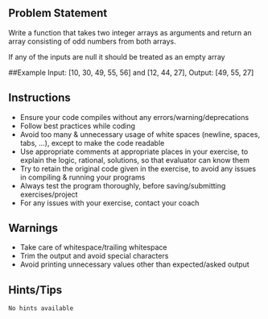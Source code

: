## Problem Statement
Write a function that takes two integer arrays as arguments and return an array consisting of odd numbers from both arrays. 

If any of the inputs are null it should be treated as an empty array

##Example
	Input:
		[10, 30, 49, 55, 56] and [12, 44, 27], 
	Output:
		[49, 55, 27]

## Instructions
- Ensure your code compiles without any errors/warning/deprecations 
- Follow best practices while coding
- Avoid too many & unnecessary usage of white spaces (newline, spaces, tabs, ...), except to make the code readable
- Use appropriate comments at appropriate places in your exercise, to explain the logic, rational, solutions, so that evaluator can know them  
- Try to retain the original code given in the exercise, to avoid any issues in compiling & running your programs
- Always test the program thoroughly, before saving/submitting exercises/project
- For any issues with your exercise, contact your coach


## Warnings
- Take care of whitespace/trailing whitespace
- Trim the output and avoid special characters
- Avoid printing unnecessary values other than expected/asked output

## Hints/Tips
    No hints available